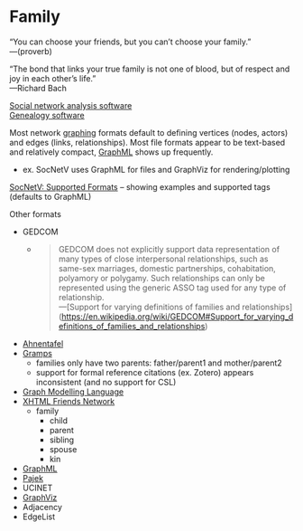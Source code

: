 # Family

“You can choose your friends, but you can’t choose your family.”  
—(proverb)

“The bond that links your true family is not one of blood, but of respect and joy in each other’s life.”  
—Richard Bach

[Social network analysis software](https://en.wikipedia.org/wiki/Social_network_analysis_software)  
[Genealogy software](https://en.wikipedia.org/wiki/Genealogy_software)

Most network [graphing](https://en.wikipedia.org/wiki/Graph_(discrete_mathematics)) formats default to defining vertices (nodes, actors) and edges (links, relationships). Most file formats appear to be text-based and relatively compact, [GraphML](https://en.wikipedia.org/wiki/GraphML) shows up frequently.
* ex. SocNetV uses GraphML for files and GraphViz for rendering/plotting

[SocNetV: Supported Formats](https://socnetv.org/docs/formats.html) – showing examples and supported tags (defaults to GraphML)

Other formats
* GEDCOM
  * > GEDCOM does not explicitly support data representation of many types of close interpersonal relationships,
    > such as same-sex marriages, domestic partnerships, cohabitation, polyamory or polygamy. Such relationships
    > can only be represented using the generic ASSO tag used for any type of relationship.  
    —[Support for varying definitions of families and relationships]
    (https://en.wikipedia.org/wiki/GEDCOM#Support_for_varying_definitions_of_families_and_relationships)
* [Ahnentafel](https://en.wikipedia.org/wiki/Ahnentafel)
* [Gramps](https://en.wikipedia.org/wiki/Gramps)
  * families only have two parents: father/parent1 and mother/parent2
  * support for formal reference citations (ex. Zotero) appears inconsistent (and no support for CSL)
* [Graph Modelling Language](https://en.wikipedia.org/wiki/Graph_Modelling_Language)
* [XHTML Friends Network](https://en.wikipedia.org/wiki/XHTML_Friends_Network)
  * family
    * child
    * parent
    * sibling
    * spouse
    * kin
* [GraphML](https://en.wikipedia.org/wiki/GraphML)
* [Pajek](https://en.wikipedia.org/wiki/Vladimir_Batagelj)
* UCINET
* [GraphViz](https://en.wikipedia.org/wiki/Graphviz)
* Adjacency
* EdgeList
